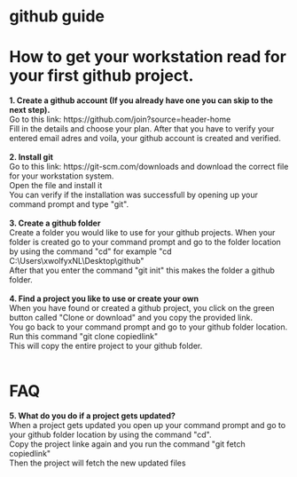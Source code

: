# github guide

<h1>How to get your workstation read for your first github project.</h1>
<b>1. Create a github account (If you already have one you can skip to the next step).<br /></b>
Go to this link: https://github.com/join?source=header-home<br />
Fill in the details and choose your plan. After that you have to verify your entered email adres and voila, your github account is created and verified.<br />
<br />
<b>2. Install git<br /></b>
Go to this link: https://git-scm.com/downloads and download the correct file for your workstation system.<br />
Open the file and install it<br />
You can verify if the installation was successfull by opening up your command prompt and type "git".<br />
<br />
<b>3. Create a github folder</b><br />
Create a folder you would like to use for your github projects.
When your folder is created go to your command prompt and go to the folder location by using the command "cd" for example "cd C:\Users\xwolfyxNL\Desktop\github"<br />
After that you enter the command "git init" this makes the folder a github folder.<br />
<br />
<b>4. Find a project you like to use or create your own</b><br />
When you have found or created a github project, you click on the green button called "Clone or download" and you copy the provided link.<br />
You go back to your command prompt and go to your github folder location.<br />
Run this command "git clone copiedlink"<br />
This will copy the entire project to your github folder.<br />
<br />

<h1> FAQ </h1>
<b>5. What do you do if a project gets updated?</b><br />
When a project gets updated you open up your command prompt and go to your github folder location by using the command "cd".<br />
Copy the project linke again and you run the command "git fetch copiedlink"<br />
Then the project will fetch the new updated files<br />
